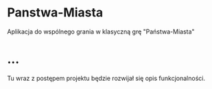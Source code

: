 # Panstwa-Miasta
Aplikacja do wspólnego grania w klasyczną grę "Państwa-Miasta"

# ...
Tu wraz z postępem projektu będzie rozwijał się opis funkcjonalności.
